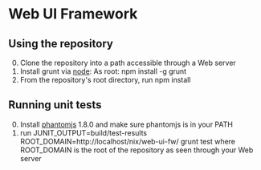 # Web UI Framework

## Using the repository
0. Clone the repository into a path accessible through a Web server
1. Install grunt via [node](http://nodejs.org/): As root: npm install -g grunt
2. From the repository's root directory, run npm install

## Running unit tests
0. Install [phantomjs](http://phantomjs.org/) 1.8.0 and make sure phantomjs is in your PATH
1. run JUNIT_OUTPUT=build/test-results ROOT_DOMAIN=http://localhost/nix/web-ui-fw/ grunt test
   where ROOT_DOMAIN is the root of the repository as seen through your Web server
